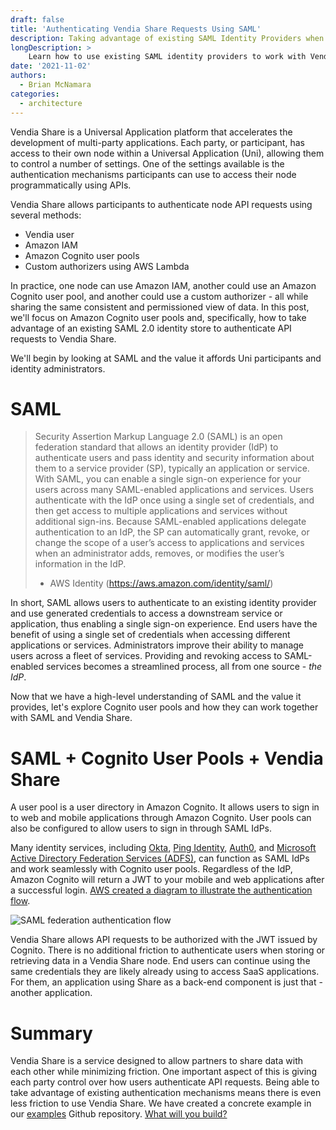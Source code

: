 ```yaml
---
draft: false
title: 'Authenticating Vendia Share Requests Using SAML'
description: Taking advantage of existing SAML Identity Providers when using Vendia Share
longDescription: >
    Learn how to use existing SAML identity providers to work with Vendia Share
date: '2021-11-02'
authors:
  - Brian McNamara
categories:
  - architecture
---
```


Vendia Share is a Universal Application platform that accelerates the development of multi-party applications. Each party, or participant, has access to their own node within a Universal Application (Uni), allowing them to control a number of settings. One of the settings available is the authentication mechanisms participants can use to access their node programmatically using APIs.

Vendia Share allows participants to authenticate node API requests using several methods:
* Vendia user
* Amazon IAM
* Amazon Cognito user pools
* Custom authorizers using AWS Lambda

In practice, one node can use Amazon IAM, another could use an Amazon Cognito user pool, and another could use a custom authorizer - all while sharing the same consistent and permissioned view of data. In this post, we'll focus on Amazon Cognito user pools and, specifically, how to take advantage of an existing SAML 2.0 identity store to authenticate API requests to Vendia Share.

We'll begin by looking at SAML and the value it affords Uni participants and identity administrators.

# SAML

> Security Assertion Markup Language 2.0 (SAML) is an open federation standard that allows an identity provider (IdP) to authenticate users and pass identity and security information about them to a service provider (SP), typically an application or service. With SAML, you can enable a single sign-on experience for your users across many SAML-enabled applications and services. Users authenticate with the IdP once using a single set of credentials, and then get access to multiple applications and services without additional sign-ins. Because SAML-enabled applications delegate authentication to an IdP, the SP can automatically grant, revoke, or change the scope of a user’s access to applications and services when an administrator adds, removes, or modifies the user’s information in the IdP.
> - AWS Identity (https://aws.amazon.com/identity/saml/)

In short, SAML allows users to authenticate to an existing identity provider and use generated credentials to access a downstream service or application, thus enabling a single sign-on experience. End users have the benefit of using a single set of credentials when accessing different applications or services. Administrators improve their ability to manage users across a fleet of services. Providing and revoking access to SAML-enabled services becomes a streamlined process, all from one source - _the IdP_.

Now that we have a high-level understanding of SAML and the value it provides, let's explore Cognito user pools and how they can work together with SAML and Vendia Share.

# SAML + Cognito User Pools + Vendia Share

A user pool is a user directory in Amazon Cognito. It allows users to sign in to web and mobile applications through Amazon Cognito. User pools can also be configured to allow users to sign in through SAML IdPs.

Many identity services, including [Okta](https://www.okta.com/), [Ping Identity](https://www.pingidentity.com/), [Auth0](https://auth0.com/), and [Microsoft Active Directory Federation Services (ADFS)](https://docs.microsoft.com/en-us/windows-server/identity/active-directory-federation-services), can function as SAML IdPs and work seamlessly with Cognito user pools. Regardless of the IdP, Amazon Cognito will return a JWT to your mobile and web applications after a successful login. [AWS created a diagram to illustrate the authentication flow](https://d24nhiikxn5jns.cloudfront.net/optimized/docs.aws.amazon.com..cognito..latest..developerguide..imagesamazon-cognito-user-pools-saml-idp-auth-flow.png).

![SAML federation authentication flow](https://d24nhiikxn5jns.cloudfront.net/optimized/docs.aws.amazon.com..cognito..latest..developerguide..imagesamazon-cognito-user-pools-saml-idp-auth-flow.png)

Vendia Share allows API requests to be authorized with the JWT issued by Cognito. There is no additional friction to authenticate users when storing or retrieving data in a Vendia Share node. End users can continue using the same credentials they are likely already using to access SaaS applications. For them, an application using Share as a back-end component is just that - another application.

# Summary

Vendia Share is a service designed to allow partners to share data with each other while minimizing friction. One important aspect of this is giving each party control over how users authenticate API requests. Being able to take advantage of existing authentication mechanisms means there is even less friction to use Vendia Share. We have created a concrete example in our [examples](https://github.com/vendia/examples/tree/main/integrations/security/saml-example) Github repository. [What will you build?](https://share.vendia.net/)
